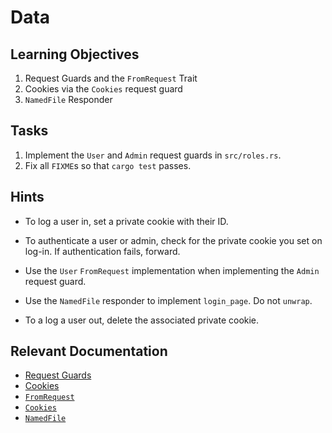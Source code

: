 # Data

## Learning Objectives

  1. Request Guards and the `FromRequest` Trait
  2. Cookies via the `Cookies` request guard
  3. `NamedFile` Responder

## Tasks
  
  1. Implement the `User` and `Admin` request guards in `src/roles.rs`.
  2. Fix all `FIXME`s so that `cargo test` passes.

## Hints

  * To log a user in, set a private cookie with their ID.

  * To authenticate a user or admin, check for the private cookie you set on
    log-in. If authentication fails, forward.

  * Use the `User` `FromRequest` implementation when implementing the `Admin`
    request guard.

  * Use the `NamedFile` responder to implement `login_page`. Do not `unwrap`.

  * To a log a user out, delete the associated private cookie.

## Relevant Documentation

  * [Request Guards](https://rocket.rs/v0.4/guide/requests/#request-guards)
  * [Cookies](https://rocket.rs/v0.4/guide/requests/#cookies)
  * [`FromRequest`](https://api.rocket.rs/v0.4/rocket/request/trait.FromRequest.html)
  * [`Cookies`](https://api.rocket.rs/v0.4/rocket/http/enum.Cookies.html)
  * [`NamedFile`](https://api.rocket.rs/v0.4/rocket/response/struct.NamedFile.html)
